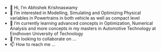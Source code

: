 - 👋 Hi, I’m Abhishek Krishnaswamy
- 👀 I’m interested in Modelling, Simulating and Optimizing Physical variables in Powertrains in both vehicle as well as compact level
- 🌱 I’m currently learning advanced concepts in Optimization, Numerical Analysis and more concepts in my masters in Automotive Technology at Eindhoven University of Technology
- 💞️ I’m looking to collaborate on ...
- 📫 How to reach me ...

<!---
abhishekks25/abhishekks25 is a ✨ special ✨ repository because its `README.md` (this file) appears on your GitHub profile.
You can click the Preview link to take a look at your changes.
--->
